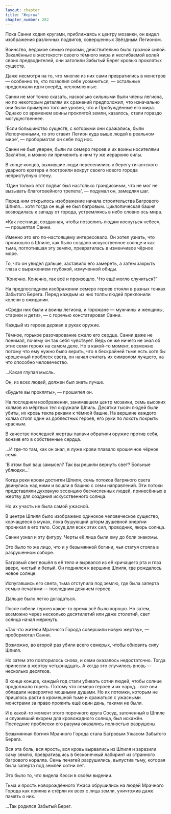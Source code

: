 ```yaml
---
layout: chapter
title: "Жертва"
chapter_number: 282
---
```


Пока Санни ходил кругами, приближаясь к центру мозаики, он видел изображения различных подвигов, совершенных Звёздным Легионом.

Воинство, ведомое семью героями, действительно было грозной силой. Закалённые в жестокости своего тёмного мира и несгибаемой волей своих предводителей, они затопили Забытый Берег кровью проклятых существ.

Даже несмотря на то, что многие из них сами превратились в монстров — особенно те, кто позволил себе усомниться, — остальные продолжали идти вперёд, несломленные.

Санни не мог точно сказать, насколько сильными были члены легиона, но по некоторым деталям их сражений предположил, что изначально они были примерно того же уровня, что и Пробуждённые его мира. Однако со временем воины проклятой земли, казалось, стали гораздо могущественнее.

'Если большинство существ, с которыми они сражались, были Испорченными, то это ставит Легион куда выше людей в реальном мире', — пробормотал он себе под нос.

Санни не был уверен, были ли семеро героев и их воины носителями Заклятия, и можно ли применить к ним ту же иерархию силы.

В конце концов, выжившие люди переселились к берегу гигантского ударного кратера и построили вокруг своего нового города неприступную стену.

'Один только этот подвиг был настолько грандиозным, что не мог не вызывать благоговейного трепета', — подумал он, замедляя шаг.

Перед ним открылось изображение начала строительства Багрового Шпиля... хотя тогда он ещё не был багровым. Циклопическая башня возводилась к западу от города, устремляясь в небо словно ось мира.

«Как лестница, созданная, чтобы позволить людям коснуться небес», — прошептал Санни.

Именно это его по-настоящему интересовало. Он хотел узнать, что произошло в Шпиле, как было создано искусственное солнце и как тьма, поглотившая эту землю, превратилась в изменчивое чёрное море.

То, что он увидел дальше, заставило его замереть, а затем закрыть глаза с выражением глубокой, измученной обиды.

'Конечно. Конечно, так всё и произошло. Что ещё могло случиться?'

На предпоследнем изображении семеро героев стояли в разных точках Забытого Берега. Перед каждым из них толпы людей преклонили колени в ожидании.

«Среди них были и воины легиона, и горожане — мужчины и женщины, старики и дети», — с горечью констатировал Санни.

Каждый из героев держал в руках оружие.

Тёмное, горькое разочарование сжало его сердце. Санни даже не понимал, почему он так себя чувствует. Ведь он же ничего не знал об этих семи героях на самом деле. Но в какой-то момент, возможно потому что ему нужно было верить, что в бескрайней тьме есть хотя бы крошечный проблеск света, он начал считать их символом лучшего, на что способно человечество.

...Какая глупая мысль.

Он, из всех людей, должен был знать лучше.

«Будьте вы прокляты», — прошипел он.

На последнем изображении, занимавшем центр мозаики, семь высоких холмов из мёртвых тел окружали Шпиль. Десятки тысяч людей были убиты, их кровь текла реками к тёмной башне. На вершине каждого холма стоял один из доблестных героев, его руки по локоть покрыты красным.

В качестве последней жертвы палачи обратили оружие против себя, вонзив его в собственные сердца.

...И где-то там, как он знал, в луже крови плавало крошечное чёрное семя.

'В этом был ваш замысел? Так вы решили вернуть свет? Больные ублюдки...'

Когда реки крови достигли Шпиля, семь потоков багряного света двинулись над ними и вошли в башню с семи направлений. Эти потоки представляли духовную эссенцию бесчисленных людей, принесённых в жертву для создания искусственного солнца.

Но их участь не была самой ужасной.

В центре Шпиля было изображено одинокое человеческое существо, корчащееся в муках, пока бушующий шторм душевной энергии проникал в его тело. Сосуд для всех этих сил, проводник, якорь солнца.

Санни узнал и эту фигуру. Черты её лица были ему до боли знакомы.

Это было то же лицо, что и у безымянной богини, чья статуя стояла в разрушенном соборе.

Багровый свет вошёл в её тело и вырвался из её кричащего рта и глаз вверх, чистый и белый. Он поднялся к вершине Шпиля, где рождалось новое солнце.

Испугавшись его света, тьма отступила под землю, где была заперта семью печатями — последним деянием героев.

Дальше было легко догадаться.

После гибели героев какое-то время всё было хорошо. Но затем, возможно через несколько десятилетий или даже столетий, свет солнца начал меркнуть.

«Так что жители Мрачного Города совершили новую жертву», — пробормотал Санни.

Возможно, во второй раз убили всего семерых, чтобы обновить силу Шпиля.

Но затем это повторилось снова, и семи оказалось недостаточно. Тогда принесли в жертву четырнадцать. А когда это случилось вновь — несколько десятков.

В конце концов, каждый год стали убивать сотни людей, чтобы солнце продолжало гореть. Потому что семеро героев и их народ... все они обладали невероятно мощными душами. Но их потомки, которым не пришлось расти в кромешной тьме и сражаться с ужасными монстрами за право прожить ещё один день, такими не были.

И в какой-то момент этого порочного круга Сосуд, заточенный в Шпиле и служивший якорем для кровожадного солнца, был искажён. Последние проблески его разума оказались полностью разрушены.

Безымянная богиня Мрачного Города стала Багровым Ужасом Забытого Берега.

Вся эта боль, вся ярость, вся кровь вырвались из Шпиля и заразили саму землю, превратившись в бесконечный лабиринт из странного багрового коралла. Семь печатей разрушились, выпустив тьму, которая была заперта под землёй сотни лет.

Это было то, что видела Кэсси в своём видении.

Тьма и ярость новорождённого Ужаса обрушились на людей Мрачного Города как прилив и стёрли их всех с лица земли, уничтожив даже память о них.

...Так родился Забытый Берег.